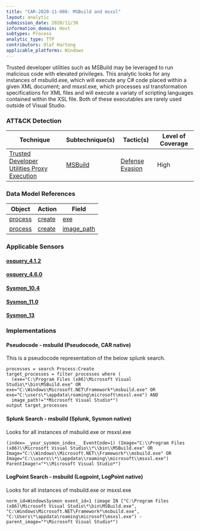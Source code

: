 ```yaml
---
title: "CAR-2020-11-008: MSBuild and msxsl"
layout: analytic
submission_date: 2020/11/30
information_domain: Host
subtypes: Process
analytic_type: TTP
contributors: Olaf Hartong
applicable_platforms: Windows
---
```


Trusted developer utilities such as MSBuild may be leveraged to run malicious code with elevated privileges. This analytic looks for any instances of msbuild.exe, which will execute any C# code placed within a given XML document; and msxsl.exe, which processes xsl transformation specifications for XML files and will execute a variaty of scripting languages contained within the XSL file. Both of these executables are rarely used outside of Visual Studio.


### ATT&CK Detection

|Technique|Subtechnique(s)|Tactic(s)|Level of Coverage|
|---|---|---|---|
|[Trusted Developer Utilities Proxy Execution](https://attack.mitre.org/techniques/T1127/)|[MSBuild](https://attack.mitre.org/techniques/T1127/001/)|[Defense Evasion](https://attack.mitre.org/tactics/TA0005/)|High|

### Data Model References

|Object|Action|Field|
|---|---|---|
|[process](/data_model/process) | [create](/data_model/process#create) | [exe](/data_model/process#exe) |
|[process](/data_model/process) | [create](/data_model/process#create) | [image_path](/data_model/process#image_path) |


### Applicable Sensors
####   [osquery_4.1.2](/sensors/osquery_4.1.2)
####   [osquery_4.6.0](/sensors/osquery_4.6.0)
####   [Sysmon_10.4](/sensors/Sysmon_10.4)
####   [Sysmon_11.0](/sensors/Sysmon_11.0)
####   [Sysmon_13](/sensors/Sysmon_13)

### Implementations

#### Pseudocode - msbuild (Pseudocode, CAR native)


This is a pseudocode representation of the below splunk search.


```
processes = search Process:Create
target_processes = filter processes where (
  (exe="C:\Program Files (x86)\Microsoft Visual Studio\*\bin\MSBuild.exe" OR exe="C:\Windows\Microsoft.NET\Framework*\msbuild.exe" OR exe="C:\users\*\appdata\roaming\microsoft\msxsl.exe") AND
  image_path!="*Microsoft Visual Studio*")
output target_processes
```


#### Splunk Search - msbuild (Splunk, Sysmon native)


Looks for all instances of msbuild.exe or msxsl.exe


```
(index=__your_sysmon_index__ EventCode=1) (Image="C:\\Program Files (x86)\\Microsoft Visual Studio\\*\\bin\\MSBuild.exe" OR Image="C:\\Windows\\Microsoft.NET\\Framework*\\msbuild.exe" OR Image="C:\\users\\*\\appdata\\roaming\\microsoft\\msxsl.exe") ParentImage!="*\\Microsoft Visual Studio*")
```


#### LogPoint Search - msbuild (Logpoint, LogPoint native)


Looks for all instances of msbuild.exe or msxsl.exe


```
norm_id=WindowsSysmon event_id=1 (image IN ["C:\Program Files (x86)\Microsoft Visual Studio\*\bin\MSBuild.exe", "C:\Windows\Microsoft.NET\Framework*\msbuild.exe", "C:\Users\*\appdata\roaming\microsoft\msxsl.exe") -parent_image="*\Microsoft Visual Studio*")
```




